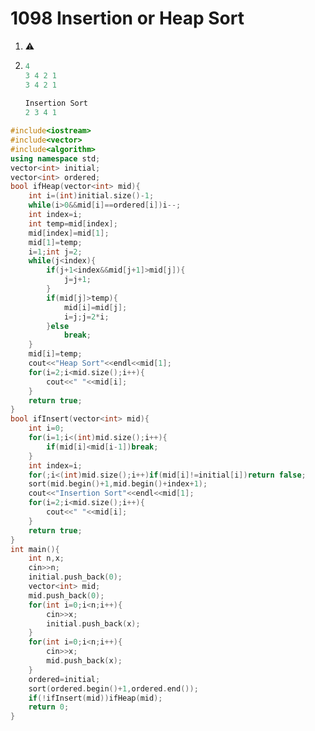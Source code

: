 # 1098 Insertion or Heap Sort

1. ⚠️

2. ```c++
   4
   3 4 2 1
   3 4 2 1
     
   Insertion Sort
   2 3 4 1
   ```

```c++
#include<iostream>
#include<vector>
#include<algorithm>
using namespace std;
vector<int> initial;
vector<int> ordered;
bool ifHeap(vector<int> mid){
    int i=(int)initial.size()-1;
    while(i>0&&mid[i]==ordered[i])i--;
    int index=i;
    int temp=mid[index];
    mid[index]=mid[1];
    mid[1]=temp;
    i=1;int j=2;
    while(j<index){
        if(j+1<index&&mid[j+1]>mid[j]){
            j=j+1;
        }
        if(mid[j]>temp){
            mid[i]=mid[j];
            i=j;j=2*i;
        }else
            break;
    }
    mid[i]=temp;
    cout<<"Heap Sort"<<endl<<mid[1];
    for(i=2;i<mid.size();i++){
        cout<<" "<<mid[i];
    }
    return true;
}
bool ifInsert(vector<int> mid){
    int i=0;
    for(i=1;i<(int)mid.size();i++){
        if(mid[i]<mid[i-1])break;
    }
    int index=i;
    for(;i<(int)mid.size();i++)if(mid[i]!=initial[i])return false;
    sort(mid.begin()+1,mid.begin()+index+1);
    cout<<"Insertion Sort"<<endl<<mid[1];
    for(i=2;i<mid.size();i++){
        cout<<" "<<mid[i];
    }
    return true;
}
int main(){
    int n,x;
    cin>>n;
    initial.push_back(0);
    vector<int> mid;
    mid.push_back(0);
    for(int i=0;i<n;i++){
        cin>>x;
        initial.push_back(x);
    }
    for(int i=0;i<n;i++){
        cin>>x;
        mid.push_back(x);
    }
    ordered=initial;
    sort(ordered.begin()+1,ordered.end());
    if(!ifInsert(mid))ifHeap(mid);
    return 0;
}

```

